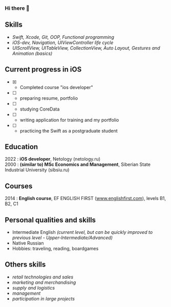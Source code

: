 ### Hi there 👋


Skills
------
- _Swift, Xcode, Git, OOP, Functional programming_
- _iOS-dev, Navigation, UIViewController life cycle_
- _UIScrollView, UITableView, CollectionView, Auto Layout, Gestures and Animation (basics)_

Current progress in iOS
-----------------------
- [x] - Completed course "ios developer" 
- [ ] - preparing resume, portfolio
- [ ] - studying CoreData
- [ ] - writing application for training and my portfolio
- [ ] - practicing the Swift as a postgraduate student

Education
---------
2022 : **iOS developer**, Netology (netology.ru)  
2000 : **(similar to) MSc Economics and Management**, Siberian State Industrial University (sibsiu.ru)

Courses
-------
2014 : **English course**, EF ENGLISH FIRST (www.englishfirst.com), levels B1, B2, C1

Personal qualities and skills
-----------------------------
- Intermediate English *(current level, but can be quickly improved to previous level - Upper-Intermediate/Advanced)*
- Native Russian
- Hobbies: traveling, reading, boardgames

Others skills
-------------
- _retail technologies and sales_
- _marketing and merchandising_
- _supply and logistics_
- _management_
- _participation in large projects_

<!--
**uskat/uskat** is a ✨ _special_ ✨ repository because its `README.md` (this file) appears on your GitHub profile.

Here are some ideas to get you started:

- 🔭 I’m currently working on ...
- 🌱 I’m currently learning ...
- 👯 I’m looking to collaborate on ...
- 🤔 I’m looking for help with ...
- 💬 Ask me about ...
- 📫 How to reach me: ...
- 😄 Pronouns: ...
- ⚡ Fun fact: ...
-->
